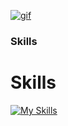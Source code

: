 [![gif](gif2.gif)](https://github.com/Prince-GH/Prince-GH/blob/main/index.html)
### Skills

<p align="left">

# Skills

[![My Skills](https://skillicons.dev/icons?i=c,cpp,java,python,php,html,css,bootstrap,tailwind,javascript,angular,mysql,dotnet,blender,figma)](https://skillicons.dev) 






